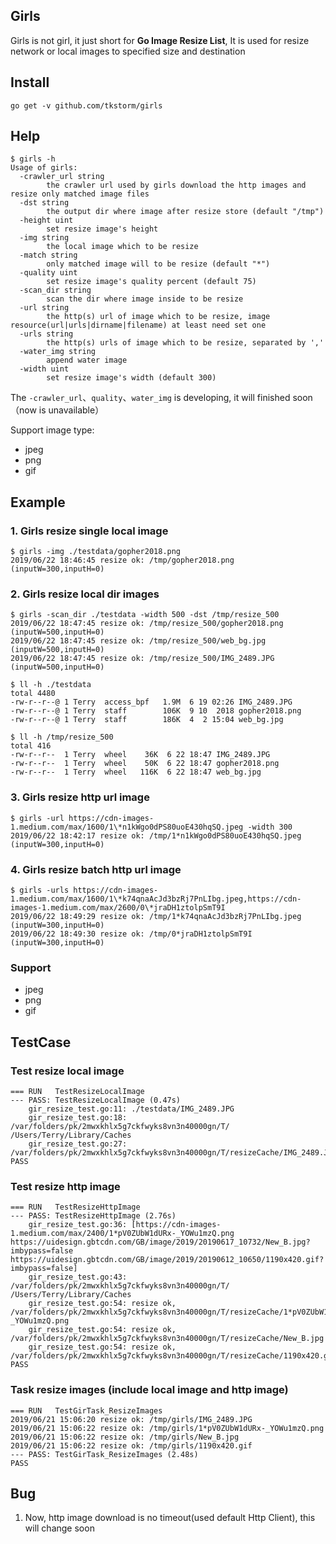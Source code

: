 ## Girls
Girls is not girl, it just short for **Go Image Resize List**, It is used for
resize network or local images to specified size and destination

## Install
```
go get -v github.com/tkstorm/girls
```

## Help
```
$ girls -h
Usage of girls:
  -crawler_url string
    	the crawler url used by girls download the http images and resize only matched image files
  -dst string
    	the output dir where image after resize store (default "/tmp")
  -height uint
    	set resize image's height
  -img string
    	the local image which to be resize
  -match string
    	only matched image will to be resize (default "*")
  -quality uint
    	set resize image's quality percent (default 75)
  -scan_dir string
    	scan the dir where image inside to be resize
  -url string
    	the http(s) url of image which to be resize, image resource(url|urls|dirname|filename) at least need set one
  -urls string
    	the http(s) urls of image which to be resize, separated by ','
  -water_img string
    	append water image
  -width uint
    	set resize image's width (default 300)
```

The `-crawler_url`、`quality`、`water_img` is developing, it will finished 
soon（now is unavailable）

Support image type:

- jpeg
- png
- gif

## Example

### 1. Girls resize single local image
```
$ girls -img ./testdata/gopher2018.png
2019/06/22 18:46:45 resize ok: /tmp/gopher2018.png (inputW=300,inputH=0)
```

### 2. Girls resize local dir images
```
$ girls -scan_dir ./testdata -width 500 -dst /tmp/resize_500
2019/06/22 18:47:45 resize ok: /tmp/resize_500/gopher2018.png (inputW=500,inputH=0)
2019/06/22 18:47:45 resize ok: /tmp/resize_500/web_bg.jpg (inputW=500,inputH=0)
2019/06/22 18:47:45 resize ok: /tmp/resize_500/IMG_2489.JPG (inputW=500,inputH=0)

$ ll -h ./testdata
total 4480
-rw-r--r--@ 1 Terry  access_bpf   1.9M  6 19 02:26 IMG_2489.JPG
-rw-r--r--@ 1 Terry  staff        106K  9 10  2018 gopher2018.png
-rw-r--r--@ 1 Terry  staff        186K  4  2 15:04 web_bg.jpg

$ ll -h /tmp/resize_500
total 416
-rw-r--r--  1 Terry  wheel    36K  6 22 18:47 IMG_2489.JPG
-rw-r--r--  1 Terry  wheel    50K  6 22 18:47 gopher2018.png
-rw-r--r--  1 Terry  wheel   116K  6 22 18:47 web_bg.jpg
```

### 3. Girls resize http url image
```
$ girls -url https://cdn-images-1.medium.com/max/1600/1\*n1kWgo0dPS80uoE430hqSQ.jpeg -width 300
2019/06/22 18:42:17 resize ok: /tmp/1*n1kWgo0dPS80uoE430hqSQ.jpeg (inputW=300,inputH=0)
```

### 4. Girls resize batch http url image
```
$ girls -urls https://cdn-images-1.medium.com/max/1600/1\*k74qnaAcJd3bzRj7PnLIbg.jpeg,https://cdn-images-1.medium.com/max/2600/0\*jraDH1ztolpSmT9I
2019/06/22 18:49:29 resize ok: /tmp/1*k74qnaAcJd3bzRj7PnLIbg.jpeg (inputW=300,inputH=0)
2019/06/22 18:49:30 resize ok: /tmp/0*jraDH1ztolpSmT9I (inputW=300,inputH=0)
```

### Support 
- jpeg
- png
- gif

## TestCase

### Test resize local image
```
=== RUN   TestResizeLocalImage
--- PASS: TestResizeLocalImage (0.47s)
    gir_resize_test.go:11: ./testdata/IMG_2489.JPG
    gir_resize_test.go:18: /var/folders/pk/2mwxkhlx5g7ckfwyks8vn3n40000gn/T/ /Users/Terry/Library/Caches
    gir_resize_test.go:27: /var/folders/pk/2mwxkhlx5g7ckfwyks8vn3n40000gn/T/resizeCache/IMG_2489.JPG
PASS
```

### Test resize http image
```
=== RUN   TestResizeHttpImage
--- PASS: TestResizeHttpImage (2.76s)
    gir_resize_test.go:36: [https://cdn-images-1.medium.com/max/2400/1*pV0ZUbW1dURx-_YOWu1mzQ.png https://uidesign.gbtcdn.com/GB/image/2019/20190617_10732/New_B.jpg?imbypass=false https://uidesign.gbtcdn.com/GB/image/2019/20190612_10650/1190x420.gif?imbypass=false]
    gir_resize_test.go:43: /var/folders/pk/2mwxkhlx5g7ckfwyks8vn3n40000gn/T/ /Users/Terry/Library/Caches
    gir_resize_test.go:54: resize ok, /var/folders/pk/2mwxkhlx5g7ckfwyks8vn3n40000gn/T/resizeCache/1*pV0ZUbW1dURx-_YOWu1mzQ.png
    gir_resize_test.go:54: resize ok, /var/folders/pk/2mwxkhlx5g7ckfwyks8vn3n40000gn/T/resizeCache/New_B.jpg
    gir_resize_test.go:54: resize ok, /var/folders/pk/2mwxkhlx5g7ckfwyks8vn3n40000gn/T/resizeCache/1190x420.gif
PASS
```

### Task resize images (include local image and http image)

```
=== RUN   TestGirTask_ResizeImages
2019/06/21 15:06:20 resize ok: /tmp/girls/IMG_2489.JPG
2019/06/21 15:06:22 resize ok: /tmp/girls/1*pV0ZUbW1dURx-_YOWu1mzQ.png
2019/06/21 15:06:22 resize ok: /tmp/girls/New_B.jpg
2019/06/21 15:06:22 resize ok: /tmp/girls/1190x420.gif
--- PASS: TestGirTask_ResizeImages (2.48s)
PASS
```

## Bug
1. Now, http image download is no timeout(used default Http Client), this will change soon